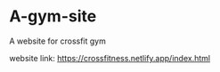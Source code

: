 # A-gym-site
A website for crossfit gym

website link:  https://crossfitness.netlify.app/index.html
